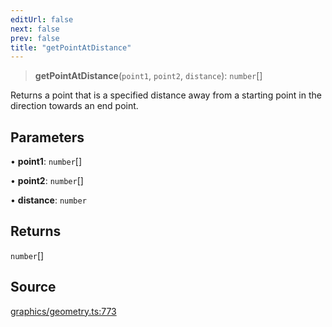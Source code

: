 ```yaml
---
editUrl: false
next: false
prev: false
title: "getPointAtDistance"
---
```


> **getPointAtDistance**(`point1`, `point2`, `distance`): `number`[]

Returns a point that is a specified distance away from a starting point in
the direction towards an end point.

## Parameters

• **point1**: `number`[]

• **point2**: `number`[]

• **distance**: `number`

## Returns

`number`[]

## Source

[graphics/geometry.ts:773](https://github.com/dgmjs/dgmjs/blob/c296d113d513e412f08f9016159ca40d11e704cd/packages/core/src/graphics/geometry.ts#L773)
